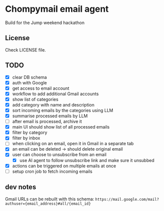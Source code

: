 # Chompymail email agent
Build for the Jump weekend hackathon

## License
Check LICENSE file.

## TODO

- [x] clear DB schema
- [x] auth with Google
- [x] get access to email account
- [x] workflow to add additional Gmail accounts
- [x] show list of categories
- [x] add category with name and description
- [x] sort incoming emails by the categories using LLM
- [x] summarise processed emails by LLM
- [ ] after email is processed, archive it
- [x] main UI should show list of all processed emails
- [x] filter by category
- [x] filter by inbox
- [ ] when clicking on an email, open it in Gmail in a separate tab
- [x] an email can be deleted -> should delete original email
- [x] user can choose to unsubscribe from an email
  - [x] use AI agent to follow unsubscribe link and make sure it unsubbed
- [x] actions can be triggered on multiple emails at once
- [ ] setup cron job to fetch incoming emails

## dev notes

Gmail URLs can be rebuilt with this schema:
`https://mail.google.com/mail?authuser={email_address}#all/{email_id}`